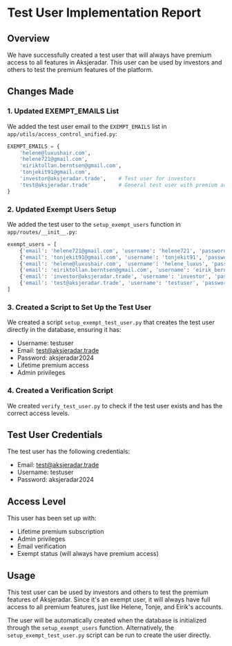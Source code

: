 # Test User Implementation Report

## Overview
We have successfully created a test user that will always have premium access to all features in Aksjeradar. This user can be used by investors and others to test the premium features of the platform.

## Changes Made

### 1. Updated EXEMPT_EMAILS List
We added the test user email to the `EXEMPT_EMAILS` list in `app/utils/access_control_unified.py`:
```python
EXEMPT_EMAILS = {
    'helene@luxushair.com', 
    'helene721@gmail.com', 
    'eiriktollan.berntsen@gmail.com',
    'tonjekit91@gmail.com',
    'investor@aksjeradar.trade',    # Test user for investors
    'test@aksjeradar.trade'         # General test user with premium access
}
```

### 2. Updated Exempt Users Setup
We added the test user to the `setup_exempt_users` function in `app/routes/__init__.py`:
```python
exempt_users = [
    {'email': 'helene721@gmail.com', 'username': 'helene721', 'password': 'aksjeradar2024', 'lifetime': False},
    {'email': 'tonjekit91@gmail.com', 'username': 'tonjekit91', 'password': 'aksjeradar2024', 'lifetime': True},
    {'email': 'helene@luxushair.com', 'username': 'helene_luxus', 'password': 'aksjeradar2024', 'lifetime': False},
    {'email': 'eiriktollan.berntsen@gmail.com', 'username': 'eirik_berntsen', 'password': 'aksjeradar2024', 'lifetime': True},
    {'email': 'investor@aksjeradar.trade', 'username': 'investor', 'password': 'aksjeradar2024', 'lifetime': True},
    {'email': 'test@aksjeradar.trade', 'username': 'testuser', 'password': 'aksjeradar2024', 'lifetime': True}
]
```

### 3. Created a Script to Set Up the Test User
We created a script `setup_exempt_test_user.py` that creates the test user directly in the database, ensuring it has:
- Username: testuser
- Email: test@aksjeradar.trade
- Password: aksjeradar2024
- Lifetime premium access
- Admin privileges

### 4. Created a Verification Script
We created `verify_test_user.py` to check if the test user exists and has the correct access levels.

## Test User Credentials
The test user has the following credentials:
- Email: test@aksjeradar.trade
- Username: testuser
- Password: aksjeradar2024

## Access Level
This user has been set up with:
- Lifetime premium subscription
- Admin privileges
- Email verification
- Exempt status (will always have premium access)

## Usage
This test user can be used by investors and others to test the premium features of Aksjeradar. Since it's an exempt user, it will always have full access to all premium features, just like Helene, Tonje, and Eirik's accounts.

The user will be automatically created when the database is initialized through the `setup_exempt_users` function. Alternatively, the `setup_exempt_test_user.py` script can be run to create the user directly.
